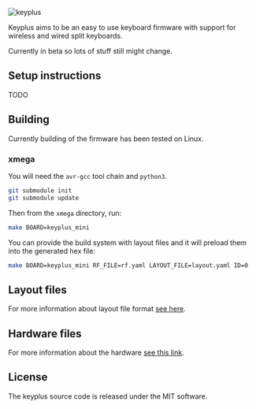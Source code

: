 ![keyplus](https://rawgit.com/ahtn/keyplus/master/resources/keyplus_logo.svg)

Keyplus aims to be an easy to use keyboard firmware with support for wireless
and wired split keyboards.

Currently in beta so lots of stuff still might change.

## Setup instructions

TODO

## Building

Currently building of the firmware has been tested on Linux.

### xmega

You will need the `avr-gcc` tool chain and `python3`.

```bash
git submodule init
git submodule update
```

Then from the `xmega` directory, run:

```bash
make BOARD=keyplus_mini
```

You can provide the build system with layout files and it will preload them
into the generated hex file:

```bash
make BOARD=keyplus_mini RF_FILE=rf.yaml LAYOUT_FILE=layout.yaml ID=0
```

## Layout files

For more information about layout file format [see here](https://github.com/ahtn/keyplus/tree/master/layouts/README.md).

## Hardware files

For more information about the hardware [see this link](https://github.com/ahtn/keyboard_pcb/tree/master/keyplus_mini).

## License

The keyplus source code is released under the MIT software.

